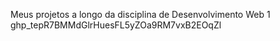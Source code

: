 Meus projetos a longo da disciplina de Desenvolvimento Web 1
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
